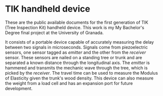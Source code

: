 # TIK handheld device 


These are the public available documents for the first generation of TIK (Tree Inspection Kit) handheld device. This work is my My Bachelor's Degree final project at the University of Granada. 

It consists of a portable device capable of accurately measuring the delay between two signals in microseconds. Signals come from piezoelectric sensors, one sensor tagged as *emitter* and the other from the *receiver* sensor. These sensors are nailed on a standing tree or trunk and are separated a known distance through the longitudinal axis. The *emitter* is hammered and transmits the mechanic wave through the tree, which is picked by the *receiver*. The travel time can be used to measure the Modulus of Elasticity given the trunk's wood density. 
This device can also measure the weight from a load cell and has an expansion port for future development.

